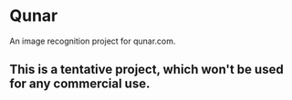 Qunar
=====

An image recognition project for qunar.com. <br />
<h2>This is a tentative project, which won't be used for any commercial use.</h2> <br />